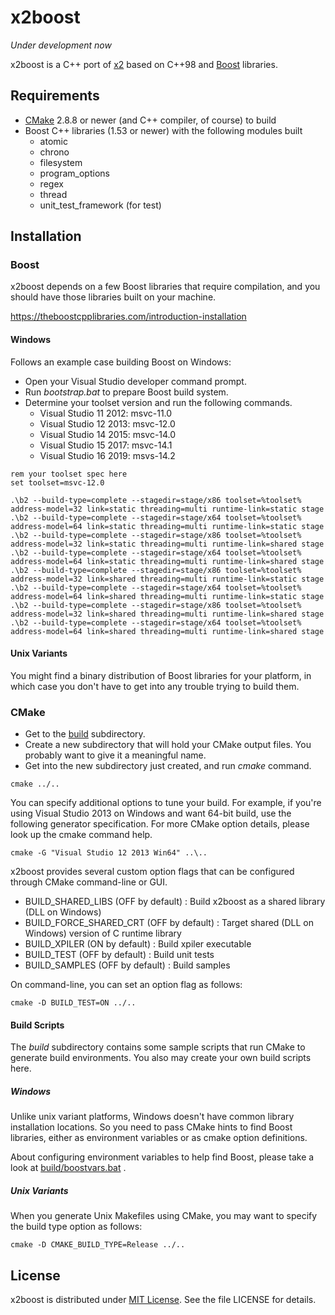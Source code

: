 x2boost
=======

_Under development now_

x2boost is a C++ port of [x2](https://github.com/jaykang920/x2) based on C++98
and [Boost](http://www.boost.org/) libraries.

Requirements
------------

* [CMake](https://cmake.org/) 2.8.8 or newer (and C++ compiler, of course) to build
* Boost C++ libraries (1.53 or newer) with the following modules built
  * atomic
  * chrono
  * filesystem
  * program_options
  * regex
  * thread
  * unit_test_framework (for test)

Installation
------------

### Boost

x2boost depends on a few Boost libraries that require compilation, and you
should have those libraries built on your machine.

https://theboostcpplibraries.com/introduction-installation

#### Windows

Follows an example case building Boost on Windows:

* Open your Visual Studio developer command prompt.
* Run *bootstrap.bat* to prepare Boost build system.
* Determine your toolset version and run the following commands.
  * Visual Studio 11 2012: msvc-11.0
  * Visual Studio 12 2013: msvc-12.0
  * Visual Studio 14 2015: msvc-14.0
  * Visual Studio 15 2017: msvc-14.1
  * Visual Studio 16 2019: msvs-14.2

```
rem your toolset spec here
set toolset=msvc-12.0

.\b2 --build-type=complete --stagedir=stage/x86 toolset=%toolset% address-model=32 link=static threading=multi runtime-link=static stage
.\b2 --build-type=complete --stagedir=stage/x64 toolset=%toolset% address-model=64 link=static threading=multi runtime-link=static stage
.\b2 --build-type=complete --stagedir=stage/x86 toolset=%toolset% address-model=32 link=static threading=multi runtime-link=shared stage
.\b2 --build-type=complete --stagedir=stage/x64 toolset=%toolset% address-model=64 link=static threading=multi runtime-link=shared stage
.\b2 --build-type=complete --stagedir=stage/x86 toolset=%toolset% address-model=32 link=shared threading=multi runtime-link=static stage
.\b2 --build-type=complete --stagedir=stage/x64 toolset=%toolset% address-model=64 link=shared threading=multi runtime-link=static stage
.\b2 --build-type=complete --stagedir=stage/x86 toolset=%toolset% address-model=32 link=shared threading=multi runtime-link=shared stage
.\b2 --build-type=complete --stagedir=stage/x64 toolset=%toolset% address-model=64 link=shared threading=multi runtime-link=shared stage

```

#### Unix Variants

You might find a binary distribution of Boost libraries for your platform, in
which case you don't have to get into any trouble trying to build them.

### CMake

* Get to the [build](https://github.com/jaykang920/x2boost/tree/master/build)
subdirectory.
* Create a new subdirectory that will hold your CMake output files. You probably
want to give it a meaningful name.
* Get into the new subdirectory just created, and run *cmake* command.
```
cmake ../..
```
You can specify additional options to tune your build. For example, if you're
using Visual Studio 2013 on Windows and want 64-bit build, use the following
generator specification. For more CMake option details, please look up the cmake
command help.
```
cmake -G "Visual Studio 12 2013 Win64" ..\..
```
x2boost provides several custom option flags that can be configured through CMake command-line or GUI.
 * BUILD_SHARED_LIBS (OFF by default) : Build x2boost as a shared library (DLL on Windows)
 * BUILD_FORCE_SHARED_CRT (OFF by default) : Target shared (DLL on Windows) version of C runtime library
 * BUILD_XPILER (ON by default) : Build xpiler executable
 * BUILD_TEST (OFF by default) : Build unit tests
 * BUILD_SAMPLES (OFF by default) : Build samples

On command-line, you can set an option flag as follows:
```
cmake -D BUILD_TEST=ON ../..
```

#### Build Scripts

The *build* subdirectory contains some sample scripts that run CMake to generate
build environments. You also may create your own build scripts here.

##### Windows

Unlike unix variant platforms, Windows doesn't have common library installation
locations. So you need to pass CMake hints to find Boost libraries, either as
environment variables or as cmake option definitions.

About configuring environment variables to help find Boost, please take a look at
[build/boostvars.bat](https://github.com/jaykang920/x2boost/blob/master/build/boostvars.bat)
.

##### Unix Variants

When you generate Unix Makefiles using CMake, you may want to specify the build
type option as follows:
```
cmake -D CMAKE_BUILD_TYPE=Release ../..
```

License
-------

x2boost is distributed under [MIT License](http://opensource.org/licenses/MIT).
See the file LICENSE for details.
